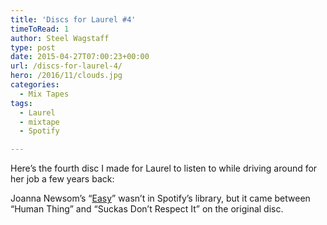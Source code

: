 ```yaml
---
title: 'Discs for Laurel #4'
timeToRead: 1 
author: Steel Wagstaff
type: post
date: 2015-04-27T07:00:23+00:00
url: /discs-for-laurel-4/
hero: /2016/11/clouds.jpg
categories:
  - Mix Tapes
tags:
  - Laurel
  - mixtape
  - Spotify

---
```

Here&#8217;s the fourth disc I made for Laurel to listen to while driving around for her job a few years back:  


Joanna Newsom&#8217;s &#8220;<a href="https://www.youtube.com/watch?v=P_47_CHdzHI" target="_blank">Easy</a>&#8221; wasn&#8217;t in Spotify&#8217;s library, but it came between &#8220;Human Thing&#8221; and &#8220;Suckas Don&#8217;t Respect It&#8221; on the original disc.